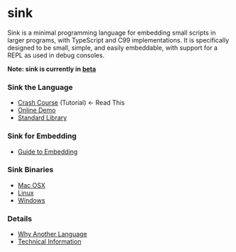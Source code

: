 
sink
====

Sink is a minimal programming language for embedding small scripts in larger programs, with
TypeScript and C99 implementations.  It is specifically designed to be small, simple, and easily
embeddable, with support for a REPL as used in debug consoles.

**Note: sink is currently in [beta](https://en.wikipedia.org/wiki/Software_release_life_cycle#Beta)**

### Sink the Language

* [Crash Course](https://github.com/voidqk/sink/blob/master/docs/crash-course.md) (Tutorial)
&larr; Read This
* [Online Demo](https://rawgit.com/voidqk/sink/master/dist/repl.html)
* [Standard Library](https://github.com/voidqk/sink/blob/master/docs/lib.md)

### Sink for Embedding

* [Guide to Embedding](https://github.com/voidqk/sink/blob/master/docs/embedding.md)

### Sink Binaries

* [Mac OSX](https://github.com/voidqk/sink/raw/master/dist/mac/sink-beta1)
* [Linux](https://github.com/voidqk/sink/raw/master/dist/posix/sink-beta1)
* [Windows](https://github.com/voidqk/sink/raw/master/dist/windows/sink-beta1.exe)

### Details

* [Why Another Language](https://github.com/voidqk/sink/blob/master/docs/why.md)
* [Technical Information](https://github.com/voidqk/sink/blob/master/docs/tech-info.md)
